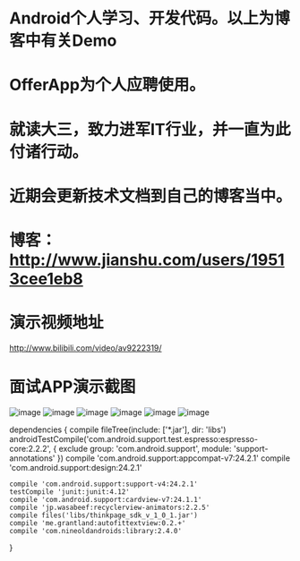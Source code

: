 # Android个人学习、开发代码。以上为博客中有关Demo
# OfferApp为个人应聘使用。
# 就读大三，致力进军IT行业，并一直为此付诸行动。
# 近期会更新技术文档到自己的博客当中。
# 博客：http://www.jianshu.com/users/19513cee1eb8
# 演示视频地址 
http://www.bilibili.com/video/av9222319/
# 面试APP演示截图

![image](https://github.com/JayKuzzi/Android/blob/master/OfferAPP/app/appshot/主页.png)
![image](https://github.com/JayKuzzi/Android/blob/master/OfferAPP/app/appshot/侧滑.png)
![image](https://github.com/JayKuzzi/Android/blob/master/OfferAPP/app/appshot/功能.png)
![image](https://github.com/JayKuzzi/Android/blob/master/OfferAPP/app/appshot/项目.png)
![image](https://github.com/JayKuzzi/Android/blob/master/OfferAPP/app/appshot/音乐.png)
![image](https://github.com/JayKuzzi/Android/blob/master/OfferAPP/app/appshot/关于.png)


dependencies {
    compile fileTree(include: ['*.jar'], dir: 'libs')
    androidTestCompile('com.android.support.test.espresso:espresso-core:2.2.2', {
        exclude group: 'com.android.support', module: 'support-annotations'
    })
    compile 'com.android.support:appcompat-v7:24.2.1'
    compile 'com.android.support:design:24.2.1'


    compile 'com.android.support:support-v4:24.2.1'
    testCompile 'junit:junit:4.12'
    compile 'com.android.support:cardview-v7:24.1.1'
    compile 'jp.wasabeef:recyclerview-animators:2.2.5'
    compile files('libs/thinkpage_sdk_v_1_0_1.jar')
    compile 'me.grantland:autofittextview:0.2.+'
    compile 'com.nineoldandroids:library:2.4.0'


}

